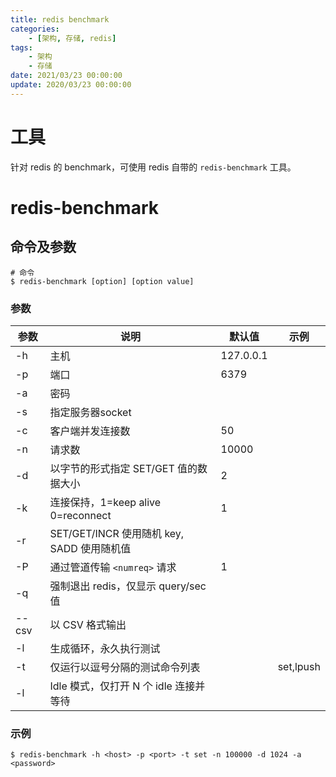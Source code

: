 ```yaml
---
title: redis benchmark
categories: 
	- [架构, 存储, redis]
tags:
	- 架构
	- 存储
date: 2021/03/23 00:00:00
update: 2020/03/23 00:00:00
---
```


# 工具

针对 redis 的 benchmark，可使用 redis 自带的  `redis-benchmark` 工具。

# redis-benchmark

## 命令及参数

```shell
# 命令
$ redis-benchmark [option] [option value]
```

### 参数

| 参数  | 说明                                       | 默认值    | 示例      |
| ----- | ------------------------------------------ | --------- | --------- |
| -h    | 主机                                       | 127.0.0.1 |           |
| -p    | 端口                                       | 6379      |           |
| -a    | 密码                                       |           |           |
| -s    | 指定服务器socket                           |           |           |
| -c    | 客户端并发连接数                           | 50        |           |
| -n    | 请求数                                     | 10000     |           |
| -d    | 以字节的形式指定 SET/GET 值的数据大小      | 2         |           |
| -k    | 连接保持，1=keep alive 0=reconnect         | 1         |           |
| -r    | SET/GET/INCR 使用随机 key, SADD 使用随机值 |           |           |
| -P    | 通过管道传输 `<numreq>` 请求               | 1         |           |
| -q    | 强制退出 redis，仅显示 query/sec 值        |           |           |
| --csv | 以 CSV 格式输出                            |           |           |
| -l    | 生成循环，永久执行测试                     |           |           |
| -t    | 仅运行以逗号分隔的测试命令列表             |           | set,lpush |
| -l    | Idle 模式，仅打开 N 个 idle 连接并等待     |           |           |

### 示例

```shell
$ redis-benchmark -h <host> -p <port> -t set -n 100000 -d 1024 -a <password>
```

